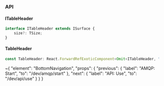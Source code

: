 

### API

#### ITableHeader

```ts
interface ITableHeader extends ISurface {
    size?: TSize;
}
```

#### TableHeader

```ts
const TableHeader: React.ForwardRefExoticComponent<Omit<ITableHeader, "ref"> & React.RefAttributes<unknown>>;
```


~{
  "element": "BottomNavigation",
  "props": {
    "previous": {
      "label": "AMQP: Start",
      "to": "/dev/amqp/start"
    },
    "next": {
      "label": "API: Use",
      "to": "/dev/api/use"
    }
  }
}
